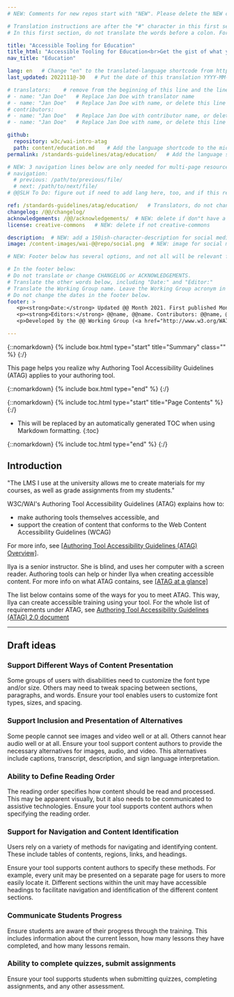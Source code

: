 ```yaml
---
# NEW: Comments for new repos start with "NEW". Please delete the NEW comments. Leave the other comments for translators. Also, search for @@s to replace. For multi-page resources and other frontmatter info, see: https://wai-website-theme.netlify.app/writing/frontmatter/

# Translation instructions are after the "#" character in this first section. They are comments that do not show up in the web page. You do not need to translate the instructions after #.
# In this first section, do not translate the words before a colon. For example, do not translate "title:". Do translate the text after "title:".

title: "Accessible Tooling for Education"
title_html: "Accessible Tooling for Education<br>Get the gist of what your tool needs to support accessible education"
nav_title: "Education"

lang: en   # Change "en" to the translated-language shortcode from https://www.iana.org/assignments/language-subtag-registry/language-subtag-registry
last_updated: 2022111@-30   # Put the date of this translation YYYY-MM-DD (with month in the middle)

# translators:    # remove from the beginning of this line and the lines below: "# " (the hash sign and the space)
# - name: "Jan Doe"   # Replace Jan Doe with translator name
# - name: "Jan Doe"   # Replace Jan Doe with name, or delete this line if not multiple translators
# contributors:
# - name: "Jan Doe"   # Replace Jan Doe with contributor name, or delete this line if none
# - name: "Jan Doe"   # Replace Jan Doe with name, or delete this line if not multiple contributors

github:
  repository: w3c/wai-intro-atag
  path: content/education.md    # Add the language shortcode to the middle of the filename, for example: content/index.fr.md
permalink: /standards-guidelines/atag/education/   # Add the language shortcode to the end, with no slash at end, for example: /link/to/page/fr

# NEW: 3 navigation lines below are only needed for multi-page resources where you have previous and next at the bottom. If so, un-comment them; otherwise delete these lines.
# navigation:
  # previous: /path/to/previous/file/
  # next: /path/to/next/file/
# @@SLH To Do: figure out if need to add lang here, too, and if this replaces "order" from older resources?

ref: /standards-guidelines/atag/education/   # Translators, do not change this
changelog: /@@/changelog/
acknowledgements: /@@/acknowledgements/  # NEW: delete if don"t have a separate acknowledgements page. And delete it in the footer below.
license: creative-commons   # NEW: delete if not creative-commons

description:  # NEW: add a 150ish-character-description for social media   # translate the description
image: /content-images/wai-@@repo/social.png  # NEW: image for social media

# NEW: Footer below has several options, and not all will be relevant for specific pages. (Ask Shawn if questions.)

# In the footer below:
# Do not translate or change CHANGELOG or ACKNOWLEDGEMENTS.
# Translate the other words below, including "Date:" and "Editor:"
# Translate the Working Group name. Leave the Working Group acronym in English.
# Do not change the dates in the footer below.
footer: >
   <p><strong>Date:</strong> Updated @@ Month 2021. First published Month 20@@. CHANGELOG.</p>
   <p><strong>Editors:</strong> @@name, @@name. Contributors: @@name, @@name, and <a href="https://www.w3.org/groups/wg/@@wg/participants">participants of the @@WG</a>. ACKNOWLEDGEMENTS lists contributors and credits.</p>
   <p>Developed by the @@ Working Group (<a href="http://www.w3.org/WAI/@@/">@@WG</a>). Developed as part of the <a href="https://www.w3.org/WAI/@@/">WAI-@@ project</a>, @@co-funded by the European Commission.</p>

---
```


{::nomarkdown}
{% include box.html type="start" title="Summary" class="" %}
{:/}

This page helps you realize why Authoring Tool Accessibility Guidelines (ATAG) applies to your authoring tool.

{::nomarkdown}
{% include box.html type="end" %}
{:/}

{::nomarkdown}
{% include toc.html type="start" title="Page Contents" %}
{:/}

- This will be replaced by an automatically generated TOC when using Markdown formatting.
{:toc}

{::nomarkdown}
{% include toc.html type="end" %}
{:/}

## Introduction

"The LMS I use at the university allows me to create materials for my courses, as well as grade assignments from my students."

W3C/WAI's Authoring Tool Accessibility Guidelines (ATAG) explains how to:

* make authoring tools themselves accessible, and
* support the creation of content that conforms to the Web Content Accessibility Guidelines (WCAG)

For more info, see [[Authoring Tool Accessibility Guidelines (ATAG) Overview]](/standards-guidelines/atag/).

Ilya is a senior instructor. She is blind, and uses her computer with a screen reader. Authoring tools can help or hinder Ilya  when creating accessible content. For more info on what ATAG contains, see [[ATAG at a glance]](/standards-guidelines/atag/glance)

The list below contains some of the ways for you to meet ATAG. This way, Ilya can create accessible training using your tool. For the whole list of requirements under ATAG, see [Authoring Tool Accessibility Guidelines (ATAG) 2.0 document](https://www.w3.org/TR/ATAG/)

---

## Draft ideas

### Support Different Ways of Content Presentation

Some groups of users with disabilities need to customize the font type and/or size. Others may need to tweak  spacing between sections, paragraphs, and words. Ensure your tool enables users to customize font types, sizes, and spacing.

### Support Inclusion and Presentation of Alternatives

Some people cannot see images and video well or at all. Others cannot hear audio well or at all. Ensure your tool support content authors to provide the necessary alternatives for images, audio, and video. This alternatives include captions, transcript, description, and sign language interpretation.

### Ability to Define Reading Order

The reading order specifies how content should be read and processed. This may be apparent visually, but it also needs to be communicated to assistive technologies. Ensure your tool supports content authors when specifying the reading order.

### Support for Navigation and Content Identification

Users rely on a variety of methods for navigating and identifying content. These include tables of contents, regions, links, and headings.

Ensure your tool supports content authors to specify these methods. For example, every unit may be presented on a separate page for users to more easily locate it. Different sections within the unit may have accessible headings to facilitate navigation and identification of the different content sections.

### Communicate Students Progress

Ensure students are aware of their progress through the training. This includes information about the current lesson, how many lessons they have completed, and how many lessons remain.

###  Ability to complete quizzes, submit assignments 

Ensure your tool supports students when  submitting quizzes, completing assignments, and any other assessment.

